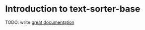# Introduction to text-sorter-base

TODO: write [great documentation](http://jacobian.org/writing/what-to-write/)
